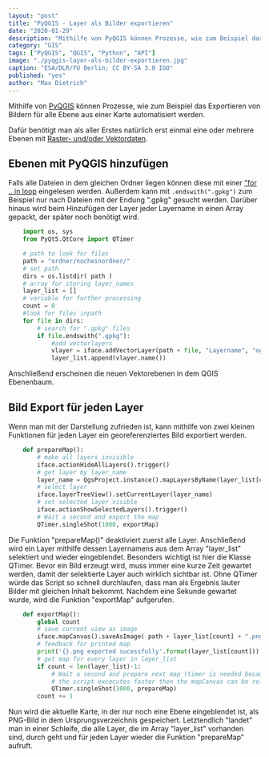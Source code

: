 ```yaml
---
layout: "post"
title: "PyQGIS - Layer als Bilder exportieren"
date: "2020-01-29"
description: "Mithilfe von PyQGIS können Prozesse, wie zum Beispiel das Exportieren von Bildern für alle Ebene aus einer Karte automatisiert werden."
category: "GIS"
tags: ["PyQGIS", "QGIS", "Python", "API"]
image: "./pyqgis-layer-als-bilder-exportieren.jpg"
caption: "ESA/DLR/FU Berlin; CC BY-SA 3.0 IGO"
published: "yes"
author: "Max Dietrich"
---
```


Mithilfe von [PyQGIS](https://docs.qgis.org/2.18/de/docs/pyqgis_developer_cookbook/index.html "PyQGIS") können Prozesse, wie zum Beispiel das Exportieren von Bildern für alle Ebene aus einer Karte automatisiert werden.

Dafür benötigt man als aller Erstes natürlich erst einmal eine oder mehrere Ebenen mit [Raster- und/oder Vektordaten](/gis/raster-und-vektordaten "Raster- oder Vektordaten").

## Ebenen mit PyQGIS hinzufügen

Falls alle Dateien in dem gleichen Ordner liegen können diese mit einer ["for .. in loop](https://www.w3schools.com/python/python_for_loops.asp "Python For Loops") eingelesen werden. Außerdem kann mit `.endswith(".gpkg")` zum Beispiel nur nach Dateien mit der Endung ".gpkg" gesucht werden. Darüber hinaus wird beim Hinzufügen der Layer jeder Layername in einen Array gepackt, der später noch benötigt wird.

```py
    import os, sys
    from PyQt5.QtCore import QTimer

    # path to look for files
    path = "ordner/nocheinordner/"
    # set path
    dirs = os.listdir( path )
    # array for storing layer_names
    layer_list = []
    # variable for further processing
    count = 0
    #look for files inpath
    for file in dirs:
    	# search for ".gpkg" files 
        if file.endswith(".gpkg"):
    		#add vectorlayers
            vlayer = iface.addVectorLayer(path + file, "Layername", "ogr")
            layer_list.append(vlayer.name())
```
Anschließend erscheinen die neuen Vektorebenen in dem QGIS Ebenenbaum.

## Bild Export für jeden Layer

Wenn man mit der Darstellung zufrieden ist, kann mithilfe von zwei kleinen Funktionen für jeden Layer ein georeferenziertes Bild exportiert werden.

```py
    def prepareMap():
        # make all layers invisible
    	iface.actionHideAllLayers().trigger()
        # get layer by layer_name
    	layer_name = QgsProject.instance().mapLayersByName(layer_list[count])[0]
        # select layer
    	iface.layerTreeView().setCurrentLayer(layer_name)
        # set selected layer visible
    	iface.actionShowSelectedLayers().trigger()
        # Wait a second and export the map
    	QTimer.singleShot(1000, exportMap) 
```

Die Funktion "prepareMap()" deaktiviert zuerst alle Layer. Anschließend wird ein Layer mithilfe dessen Layernamens aus dem Array "layer_list" selektiert und wieder eingeblendet. Besonders wichtigt ist hier die Klasse QTimer. Bevor ein Bild erzeugt wird, muss immer eine kurze Zeit gewartet werden, damit der selektierte Layer auch wirklich sichtbar ist. Ohne QTimer würde das Script so schnell durchlaufen, dass man als Ergebnis lauter Bilder mit gleichen Inhalt bekommt. Nachdem eine Sekunde gewartet wurde, wird die Funktion "exportMap" aufgerufen.

```py
    def exportMap(): 
        global count
    	# save current view as image
        iface.mapCanvas().saveAsImage( path + layer_list[count] + ".png" )
    	# feedback for printed map
        print('{}.png exported sucessfully'.format(layer_list[count]))
    	# get map for every layer in layer_list
        if count < len(layer_list)-1:
    		# Wait a second and prepare next map (timer is needed because otherwise all images have the samec content 
    		# the script excecutes faster then the mapCanvas can be reloaded
            QTimer.singleShot(1000, prepareMap) 
        count += 1
```

Nun wird die aktuelle Karte, in der nur noch eine Ebene eingeblendet ist, als PNG-Bild in dem Ursprungsverzeichnis gespeichert. Letztendlich "landet" man in einer Schleife, die alle Layer, die im Array "layer_list" vorhanden sind, durch geht und für jeden Layer wieder die Funktion "prepareMap" aufruft.
